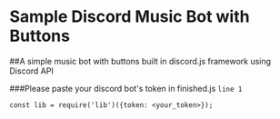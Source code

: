 # Sample Discord Music Bot with Buttons


##A simple music bot with buttons built in discord.js framework using Discord API

###Please paste your discord bot's token in finished.js `line 1`

```
const lib = require('lib')({token: <your_token>});
```
